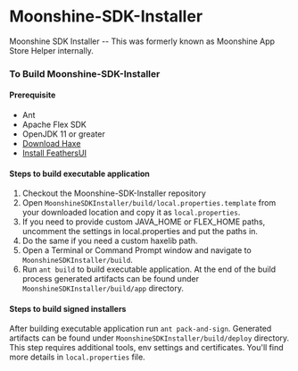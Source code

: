 # Moonshine-SDK-Installer
Moonshine SDK Installer -- This was formerly known as Moonshine App Store Helper internally.

### To Build Moonshine-SDK-Installer

#### Prerequisite
- Ant
- Apache Flex SDK
- OpenJDK 11 or greater
- [Download Haxe](https://haxe.org/download/)
- [Install FeathersUI](https://feathersui.com/learn/haxe-openfl/installation/)

#### Steps to build executable application

1. Checkout the Moonshine-SDK-Installer repository
2. Open `MoonshineSDKInstaller/build/local.properties.template` from your downloaded location and copy it as `local.properties`.
3. If you need to provide custom JAVA_HOME or FLEX_HOME paths, uncomment the settings in local.properties and put the paths in.
4. Do the same if you need a custom haxelib path.
5. Open a Terminal or Command Prompt window and navigate to `MoonshineSDKInstaller/build`.
6. Run `ant build` to build executable application. At the end of the build process generated artifacts can be found under `MoonshineSDKInstaller/build/app` directory.

#### Steps to build signed installers
After building executable application run `ant pack-and-sign`. Generated artifacts can be found under `MoonshineSDKInstaller/build/deploy` directory. This step requires additional tools, env settings and certificates. You'll find more details in `local.properties` file.
